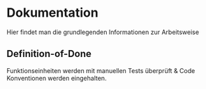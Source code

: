 # Dokumentation
Hier findet man die grundlegenden Informationen zur Arbeitsweise

## Definition-of-Done
Funktionseinheiten werden mit manuellen Tests überprüft & Code Konventionen werden eingehalten.